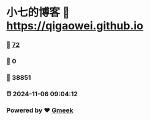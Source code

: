 # 小七的博客 :link: https://qigaowei.github.io 
### :page_facing_up: [72](https://qigaowei.github.io/tag.html) 
### :speech_balloon: 0 
### :hibiscus: 38851 
### :alarm_clock: 2024-11-06 09:04:12 
### Powered by :heart: [Gmeek](https://github.com/Meekdai/Gmeek)
